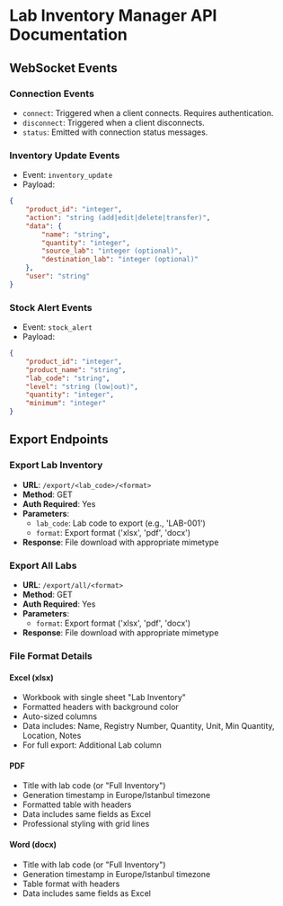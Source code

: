 # Lab Inventory Manager API Documentation

## WebSocket Events

### Connection Events

- `connect`: Triggered when a client connects. Requires authentication.
- `disconnect`: Triggered when a client disconnects.
- `status`: Emitted with connection status messages.

### Inventory Update Events

- Event: `inventory_update`
- Payload:
```json
{
    "product_id": "integer",
    "action": "string (add|edit|delete|transfer)",
    "data": {
        "name": "string",
        "quantity": "integer",
        "source_lab": "integer (optional)",
        "destination_lab": "integer (optional)"
    },
    "user": "string"
}
```

### Stock Alert Events

- Event: `stock_alert`
- Payload:
```json
{
    "product_id": "integer",
    "product_name": "string",
    "lab_code": "string",
    "level": "string (low|out)",
    "quantity": "integer",
    "minimum": "integer"
}
```

## Export Endpoints

### Export Lab Inventory

- **URL**: `/export/<lab_code>/<format>`
- **Method**: GET
- **Auth Required**: Yes
- **Parameters**:
  - `lab_code`: Lab code to export (e.g., 'LAB-001')
  - `format`: Export format ('xlsx', 'pdf', 'docx')
- **Response**: File download with appropriate mimetype

### Export All Labs

- **URL**: `/export/all/<format>`
- **Method**: GET
- **Auth Required**: Yes
- **Parameters**:
  - `format`: Export format ('xlsx', 'pdf', 'docx')
- **Response**: File download with appropriate mimetype

### File Format Details

#### Excel (xlsx)
- Workbook with single sheet "Lab Inventory"
- Formatted headers with background color
- Auto-sized columns
- Data includes: Name, Registry Number, Quantity, Unit, Min Quantity, Location, Notes
- For full export: Additional Lab column

#### PDF
- Title with lab code (or "Full Inventory")
- Generation timestamp in Europe/Istanbul timezone
- Formatted table with headers
- Data includes same fields as Excel
- Professional styling with grid lines

#### Word (docx)
- Title with lab code (or "Full Inventory")
- Generation timestamp in Europe/Istanbul timezone
- Table format with headers
- Data includes same fields as Excel